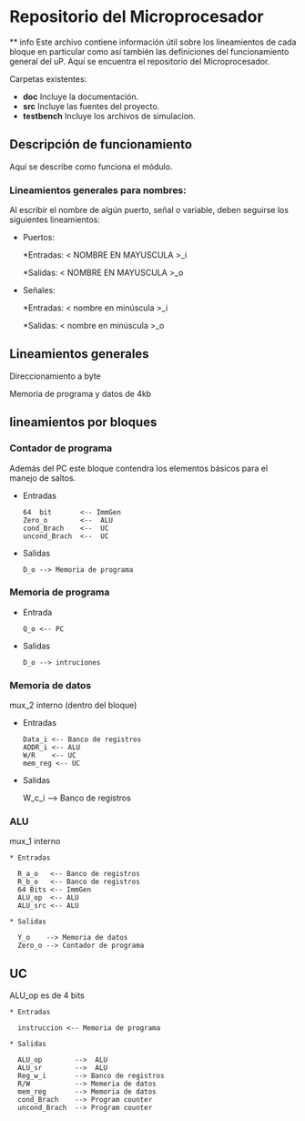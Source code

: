 # Repositorio del Microprocesador

** info
 Este archivo contiene información útil sobre los lineamientos 
de cada bloque en particular como así también las definiciones
del funcionamiento general del uP.
Aquí se encuentra el repositorio del Microprocesador.


Carpetas existentes:

* **doc** Incluye la documentación.
* **src** Incluye las fuentes del proyecto.
* **testbench** Incluye los archivos de simulacion.

## Descripción de funcionamiento
Aquí se describe como funciona el módulo.

### Lineamientos generales para nombres:
Al escribir el nombre de algún puerto, señal o variable, deben seguirse
los siguientes lineamientos:

* Puertos:

    *Entradas: < NOMBRE EN MAYUSCULA >_i
    
    *Salidas: < NOMBRE EN MAYUSCULA >_o

* Señales:

    *Entradas: < nombre en minúscula >_i
    
    *Salidas: < nombre en minúscula >_o


## Lineamientos generales

Direccionamiento a byte 

Memoria de programa y datos de 4kb

## lineamientos por bloques

### Contador de programa 

Además del PC este bloque contendra los elementos básicos 
para el manejo de saltos.

* Entradas

      64  bit       <-- ImmGen
      Zero_o        <--  ALU 
      cond_Brach    <--  UC  
      uncond_Brach  <--  UC 
  
* Salidas

      D_o --> Memoria de programa 

### Memoria de programa 
* Entrada

      Q_o <-- PC

* Salidas

      D_o --> intruciones

### Memoria de datos 
 mux_2 interno (dentro del bloque) 
 
* Entradas 
  
      Data_i <-- Banco de registros
      ADDR_i <-- ALU
      W/R    <-- UC
      mem_reg <-- UC
  
 * Salidas
 
      W_c_i --> Banco de registros
 
 ### ALU 
 mux_1 interno
  
    * Entradas
  
      R_a_o   <-- Banco de registros
      R_b_o   <-- Banco de registros
      64 Bits <-- ImmGen
      ALU_op  <-- ALU
      ALU_src <-- ALU
  
    * Salidas
  
      Y_o    --> Memoria de datos
      Zero_o --> Contador de programa
    
 ## UC
  ALU_op es de 4 bits 
 
    * Entradas
 
      instruccion <-- Memoria de programa
 
    * Salidas
 
      ALU_op        -->  ALU
      ALU_sr        -->  ALU  
      Reg_w_i       --> Banco de registros
      R/W           --> Memeria de datos
      mem_reg       --> Memoria de datos 
      cond_Brach    --> Program counter 
      uncond_Brach  --> Program counter
